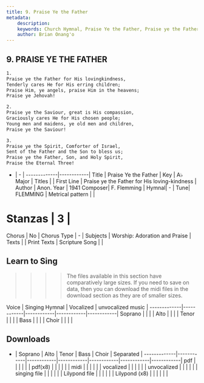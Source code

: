 ```yaml
---
title: 9. Praise Ye the Father
metadata:
    description: 
    keywords: Church Hymnal, Praise Ye the Father, Praise ye the Father for His loving-kindness, 
    author: Brian Onang'o
---
```



## 9. PRAISE YE THE FATHER

```txt
1.
Praise ye the Father for His lovingkindness, 
Tenderly cares He for His erring children; 
Praise Him, ye angels, praise Him in the heavens; 
Praise ye Jehovah!

2.
Praise ye the Saviour, great is His compassion, 
Graciously cares He for His chosen people; 
Young men and maidens, ye old men and children, 
Praise ye the Saviour! 

3.
Praise ye the Spirit, Comforter of Israel, 
Sent of the Father and the Son to bless us; 
Praise ye the Father, Son, and Holy Spirit, 
Praise the Eternal Three!
```

- |   -  |
-------------|------------|
Title | Praise Ye the Father |
Key | A♭ Major |
Titles |  |
First Line | Praise ye the Father for His loving-kindness |
Author | Anon.
Year | 1941
Composer| F. Flemming |
Hymnal|  - |
Tune| FLEMMING |
Metrical pattern | |
# Stanzas | 3 |
Chorus | No |
Chorus Type | - |
Subjects | Worship: Adoration and Praise |
Texts |  |
Print Texts | 
Scripture Song |  |
  
## Learn to Sing

>>>> The files available in this section have comparatively large sizes. If you need to save on data, then you can download the midi files in the download section as they are of smaller sizes.

Voice |  Singing Hymnal | Vocalized | unvocalized music |
-------------|------------|------------|------------|------------|
Soprano | | | |
Alto | | | |
Tenor | | | |
Bass | | | |
Choir | | | |

## Downloads

- |  Soprano | Alto | Tenor | Bass | Choir | Separated |
-------------|------------|------------|------------|------------|------------|------------|
pdf | | | | | |
pdf(x8) | | | | | |
midi | | | | | |
vocalized | | | | | |
unvocalized | | | | | |
singing file | | | | | |
Lilypond file | | | | | |
Lilypond (x8) | | | | | |
  